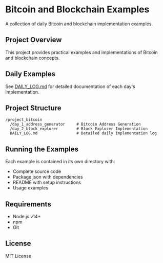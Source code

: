 # Bitcoin and Blockchain Examples

A collection of daily Bitcoin and blockchain implementation examples.

## Project Overview

This project provides practical examples and implementations of Bitcoin and blockchain concepts.

## Daily Examples

See [DAILY_LOG.md](DAILY_LOG.md) for detailed documentation of each day's implementation.

## Project Structure
```
/project_bitcoin
  /day_1_address_generator     # Bitcoin Address Generation
  /day_2_block_explorer        # Block Explorer Implementation
  DAILY_LOG.md                 # Detailed daily implementation log
```

## Running the Examples

Each example is contained in its own directory with:
- Complete source code
- Package.json with dependencies
- README with setup instructions
- Usage examples

## Requirements

- Node.js v14+
- npm
- Git

## License

MIT License